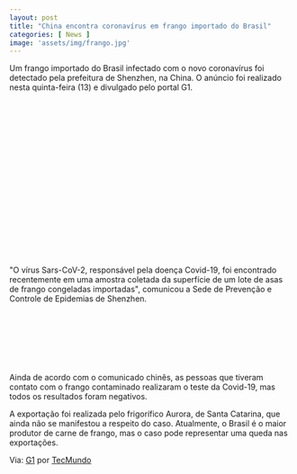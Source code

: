 ```yaml
---
layout: post
title: "China encontra coronavírus em frango importado do Brasil"
categories: [ News ]
image: 'assets/img/frango.jpg'
---
```


Um frango importado do Brasil infectado com o novo coronavírus foi detectado pela prefeitura de Shenzhen, na China. O anúncio foi realizado nesta quinta-feira (13) e divulgado pelo portal G1.

<!-- QUADRADO -->
<script async src="//pagead2.googlesyndication.com/pagead/js/adsbygoogle.js"></script>
<ins class="adsbygoogle"
style="display:inline-block;width:336px;height:280px"
data-ad-client="ca-pub-2838251107855362"
data-ad-slot="5351066970"></ins>
<script>
(adsbygoogle = window.adsbygoogle || []).push({});
</script>

"O vírus Sars-CoV-2, responsável pela doença Covid-19, foi encontrado recentemente em uma amostra coletada da superfície de um lote de asas de frango congeladas importadas", comunicou a Sede de Prevenção e Controle de Epidemias de Shenzhen.

<!-- MINI ANÚNCIO -->
<script async src="//pagead2.googlesyndication.com/pagead/js/adsbygoogle.js"></script>
<!-- Games Root -->
<ins class="adsbygoogle"
style="display:inline-block;width:730px;height:95px"
data-ad-client="ca-pub-2838251107855362"
data-ad-slot="5351066970"></ins>
<script>
(adsbygoogle = window.adsbygoogle || []).push({});
</script>

Ainda de acordo com o comunicado chinês, as pessoas que tiveram contato com o frango contaminado realizaram o teste da Covid-19, mas todos os resultados foram negativos.

A exportação foi realizada pelo frigorífico Aurora, de Santa Catarina, que ainda não se manifestou a respeito do caso. Atualmente, o Brasil é o maior produtor de carne de frango, mas o caso pode representar uma queda nas exportações.

<!-- RETANGULO LARGO 2 -->
<script async src="//pagead2.googlesyndication.com/pagead/js/adsbygoogle.js"></script>
<ins class="adsbygoogle"
style="display:block; text-align:center;"
data-ad-layout="in-article"
data-ad-format="fluid"
data-ad-client="ca-pub-2838251107855362"
data-ad-slot="8549252987"></ins>
<script>
(adsbygoogle = window.adsbygoogle || []).push({});
</script>

Via: [G1](https://g1.globo.com/economia/agronegocios/noticia/2020/08/13/china-detecta-coronavirus-em-frango-importado-do-brasil.ghtml) por [TecMundo](https://www.tecmundo.com.br/ciencia/156185-china-encontra-coronavirus-frango-importado-brasil.htm)

